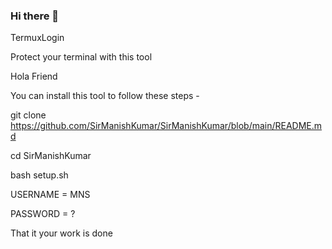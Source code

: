 ### Hi there 👋

<!--
**SirManishKumar/SirManishKumar** is a ✨ _special_ ✨ repository because its `README.md` (this file) appears on your GitHub profile.

Here are some ideas to get you started:

- 🔭 I’m currently working on ...
- 🌱 I’m currently learning ...
- 👯 I’m looking to collaborate on ...
- 🤔 I’m looking for help with ...
- 💬 Ask me about ...
- 📫 How to reach me: ...
- 😄 Pronouns: ...
- ⚡ Fun fact: ...
-->
TermuxLogin

Protect your terminal with this tool

Hola Friend

You can install this tool to follow these steps -

git clone https://github.com/SirManishKumar/SirManishKumar/blob/main/README.md

cd SirManishKumar

bash setup.sh

USERNAME = MNS

PASSWORD = ?

That it your work is done
